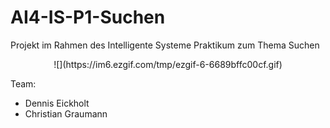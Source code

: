 # AI4-IS-P1-Suchen

Projekt im Rahmen des Intelligente Systeme Praktikum zum Thema Suchen
<div align="center">
![](https://im6.ezgif.com/tmp/ezgif-6-6689bffc00cf.gif)
</div>

Team:
- Dennis Eickholt
- Christian Graumann